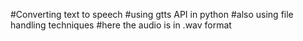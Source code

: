 #Converting text to speech
#using gtts API in python
#also using file handling techniques
#here the audio is in .wav format
